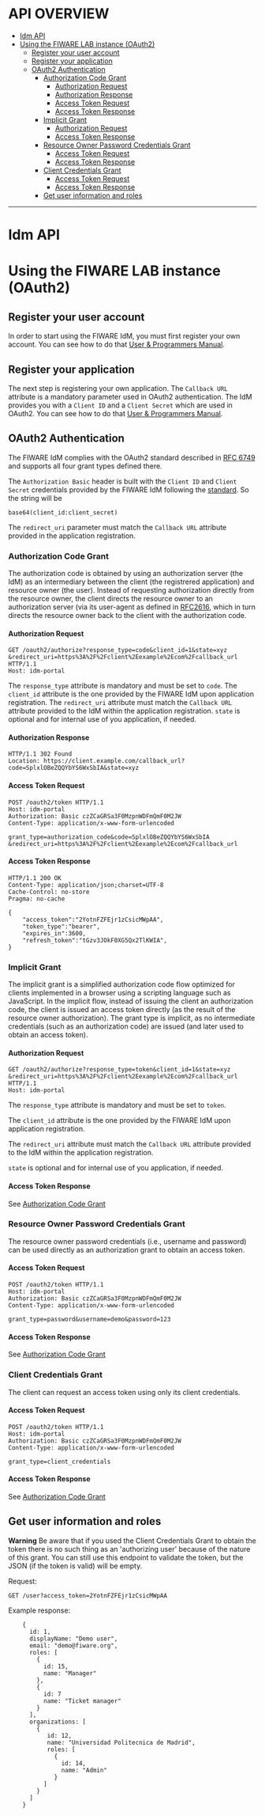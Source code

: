 # API OVERVIEW

+ [Idm API](#def-apiIdm)
+ [Using the FIWARE LAB instance (OAuth2)](#def-apiOAuth)
  - [Register your user account](#def-userAccount)
  - [Register your application](#def-registerApplication)
  - [OAuth2 Authentication](#def-oauth2Auth)
    - [Authorization Code Grant](#def-codeGrant)
      - [Authorization Request](#def-codeGrantAuthReq)
      - [Authorization Response](#def-codeGrantAuthRes)
      - [Access Token Request](#def-codeGrantTokReq)
      - [Access Token Response](#def-codeGrantTokRes)
    - [Implicit Grant](#def-implicitGrant)
      - [Authorization Request](#def-impliGrantAuthReq)
      - [Access Token Response](#def-impliGrantTokRes)
    - [Resource Owner Password Credentials Grant](#def-passwordGrant)
      - [Access Token Request](#def-passGrantTokReq)
      - [Access Token Response](#def-passGrantTokRes)
    - [Client Credentials Grant](#def-credentialsGrant)
      - [Access Token Request](#def-credGrantTokReq)
      - [Access Token Response](#def-credGrantTokRes)
    - [Get user information and roles](#def-getUserInfo)
---
<a name="def-apiIdm"></a>
# Idm API 


<a name="def-apiOAuth"></a>
# Using the FIWARE LAB instance (OAuth2)

<a name="def-userAccount"></a>
## Register your user account


In order to start using the FIWARE IdM, you must first register your
own account. You can see how to do that [User & Programmers Manual](http://mesias.readthedocs.org/en/latest/user_guide/#def-user-guide).

<a name="def-registerApplication"></a>
## Register your application

The next step is registering your own application. The `Callback URL` attribute is a mandatory parameter used in OAuth2 authentication. The IdM provides you with a `Client ID` and a `Client Secret` which are used in OAuth2. You can see how to do that [User & Programmers Manual](http://mesias.readthedocs.org/en/latest/user_guide/#def-register-app).

<a name="def-oauth2Auth"></a>
## OAuth2 Authentication

The FIWARE IdM complies with the OAuth2 standard described in [RFC
6749](http://tools.ietf.org/html/rfc6749) and supports all four grant types defined there.

The `Authorization Basic` header is built with the `Client ID` and
`Client Secret` credentials provided by the FIWARE IdM following the 
[standard](http://tools.ietf.org/html/rfc2617). So the string will be

~~~
base64(client_id:client_secret)
~~~

The `redirect_uri` parameter must match the `Callback URL` attribute
provided in the application registration.

<a name="def-codeGrant"></a>
### Authorization Code Grant

The authorization code is obtained by using an authorization server (the
IdM) as an intermediary between the client (the registrered application)
and resource owner (the user). Instead of requesting authorization
directly from the resource owner, the client directs the resource owner
to an authorization server (via its user-agent as defined in
[RFC2616](http://tools.ietf.org/html/rfc2616>), which in turn directs
the resource owner back to the client with the authorization code.

<a name="def-codeGrantAuthReq"></a>
#### Authorization Request

~~~
GET /oauth2/authorize?response_type=code&client_id=1&state=xyz
&redirect_uri=https%3A%2F%2Fclient%2Eexample%2Ecom%2Fcallback_url HTTP/1.1
Host: idm-portal
~~~
The `response_type` attribute is mandatory and must be set to
`code`. The `client_id` attribute is the one provided by the FIWARE
IdM upon application registration. The `redirect_uri` attribute must
match the `Callback URL` attribute provided to the IdM within the
application registration. `state` is optional and for internal use of
you application, if needed.

<a name="def-codeGrantAuthRes"></a>
#### Authorization Response

~~~
HTTP/1.1 302 Found
Location: https://client.example.com/callback_url?code=SplxlOBeZQQYbYS6WxSbIA&state=xyz
~~~
<a name="def-codeGrantTokReq"></a>
#### Access Token Request

~~~
POST /oauth2/token HTTP/1.1
Host: idm-portal
Authorization: Basic czZCaGRSa3F0MzpnWDFmQmF0M2JW
Content-Type: application/x-www-form-urlencoded

grant_type=authorization_code&code=SplxlOBeZQQYbYS6WxSbIA
&redirect_uri=https%3A%2F%2Fclient%2Eexample%2Ecom%2Fcallback_url
~~~
<a name="def-codeGrantTokRes"></a>
#### Access Token Response
~~~
HTTP/1.1 200 OK
Content-Type: application/json;charset=UTF-8
Cache-Control: no-store
Pragma: no-cache

{
    "access_token":"2YotnFZFEjr1zCsicMWpAA",
    "token_type":"bearer",
    "expires_in":3600,
    "refresh_token":"tGzv3JOkF0XG5Qx2TlKWIA",
}
~~~
<a name="def-implicitGrant"></a>
### Implicit Grant

The implicit grant is a simplified authorization code flow optimized for
clients implemented in a browser using a scripting language such as
JavaScript. In the implicit flow, instead of issuing the client an
authorization code, the client is issued an access token directly (as
the result of the resource owner authorization). The grant type is
implicit, as no intermediate credentials (such as an authorization code)
are issued (and later used to obtain an access token).

<a name="def-impliGrantAuthReq"></a>
#### Authorization Request
~~~
GET /oauth2/authorize?response_type=token&client_id=1&state=xyz
&redirect_uri=https%3A%2F%2Fclient%2Eexample%2Ecom%2Fcallback_url HTTP/1.1
Host: idm-portal
~~~

The `response_type` attribute is mandatory and must be set to `token`.

The `client_id` attribute is the one provided by the FIWARE IdM upon application registration. 

The `redirect_uri` attribute must match the `Callback URL` attribute provided to the IdM within the application registration. 

`state` is optional and for internal use of you application, if needed.

<a name="def-impliGrantTokRes"></a>
#### Access Token Response
See [Authorization Code Grant](#def-codeGrantTokRes)

<a name="def-passwordGrant"></a>
### Resource Owner Password Credentials Grant

The resource owner password credentials (i.e., username and password)
can be used directly as an authorization grant to obtain an access
token.

<a name="def-passGrantTokReq"></a>
#### Access Token Request
~~~
POST /oauth2/token HTTP/1.1
Host: idm-portal
Authorization: Basic czZCaGRSa3F0MzpnWDFmQmF0M2JW
Content-Type: application/x-www-form-urlencoded

grant_type=password&username=demo&password=123
~~~
<a name="def-passGrantTokRes"></a>
#### Access Token Response
See [Authorization Code Grant](#def-codeGrantTokRes)

<a name="def-credentialsGrant"></a>
### Client Credentials Grant

The client can request an access token using only its client
credentials.

<a name="def-credGrantTokReq"></a>
#### Access Token Request

~~~
POST /oauth2/token HTTP/1.1
Host: idm-portal
Authorization: Basic czZCaGRSa3F0MzpnWDFmQmF0M2JW
Content-Type: application/x-www-form-urlencoded

grant_type=client_credentials
~~~

<a name="def-credGrantTokRes"></a>
#### Access Token Response

See [Authorization Code Grant](#def-codeGrantTokRes)

<a name="def-getUserInfo"></a>
## Get user information and roles
**Warning**
Be aware that if you used the Client Credentials Grant to obtain the token there is no such thing as an 'authorizing user' because of the nature of this grant. You can still use this endpoint to validate the token, but the JSON (if the token is valid) will be empty.
 
Request:
~~~
GET /user?access_token=2YotnFZFEjr1zCsicMWpAA
~~~
Example response:
~~~
    {
      id: 1,
      displayName: "Demo user",
      email: "demo@fiware.org",
      roles: [
        {
          id: 15,
          name: "Manager"
        },
        {
          id: 7
          name: "Ticket manager"
        }
      ],
      organizations: [
        {
           id: 12,
           name: "Universidad Politecnica de Madrid",
           roles: [
             {
               id: 14,
               name: "Admin"
             }
          ]
        }
      ]
    }
~~~